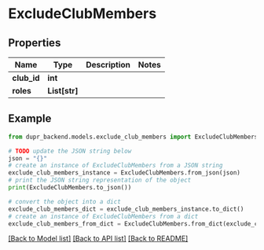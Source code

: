 # ExcludeClubMembers


## Properties

Name | Type | Description | Notes
------------ | ------------- | ------------- | -------------
**club_id** | **int** |  | 
**roles** | **List[str]** |  | 

## Example

```python
from dupr_backend.models.exclude_club_members import ExcludeClubMembers

# TODO update the JSON string below
json = "{}"
# create an instance of ExcludeClubMembers from a JSON string
exclude_club_members_instance = ExcludeClubMembers.from_json(json)
# print the JSON string representation of the object
print(ExcludeClubMembers.to_json())

# convert the object into a dict
exclude_club_members_dict = exclude_club_members_instance.to_dict()
# create an instance of ExcludeClubMembers from a dict
exclude_club_members_from_dict = ExcludeClubMembers.from_dict(exclude_club_members_dict)
```
[[Back to Model list]](../README.md#documentation-for-models) [[Back to API list]](../README.md#documentation-for-api-endpoints) [[Back to README]](../README.md)


